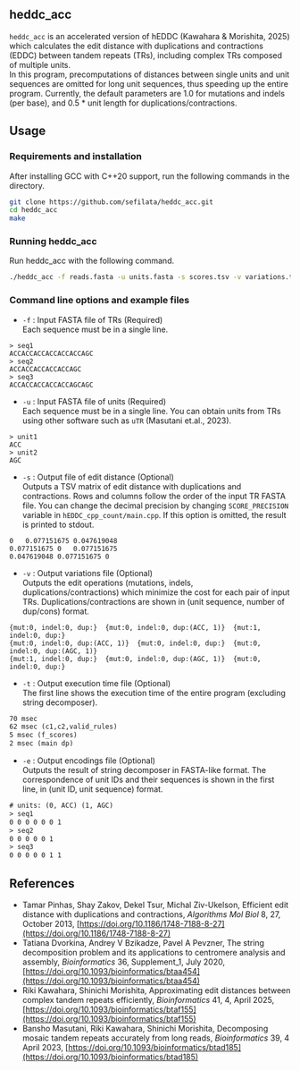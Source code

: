 ## heddc_acc
`heddc_acc` is an accelerated version of hEDDC (Kawahara & Morishita, 2025) which calculates the edit distance with duplications and contractions (EDDC) between tandem repeats (TRs), including complex TRs composed of multiple units.  
In this program, precomputations of distances between single units and unit sequences are omitted for long unit sequences, thus speeding up the entire program. Currently, the default parameters are 1.0 for mutations and indels (per base), and 0.5 * unit length for duplications/contractions.

## Usage
### Requirements and installation
After installing GCC with C++20 support, run the following commands in the directory.
```bash
git clone https://github.com/sefilata/heddc_acc.git
cd heddc_acc
make
```

### Running heddc_acc 
Run heddc_acc with the following command.
```bash
./heddc_acc -f reads.fasta -u units.fasta -s scores.tsv -v variations.tsv -t time.txt -e encodings.txt
```

### Command line options and example files
- `-f` : Input FASTA file of TRs (Required)  
Each sequence must be in a single line.
```reads.fasta
> seq1
ACCACCACCACCACCACCAGC
> seq2
ACCACCACCACCACCAGC
> seq3
ACCACCACCACCACCAGCAGC
```
- `-u` : Input FASTA file of units (Required)  
Each sequence must be in a single line. You can obtain units from TRs using other software such as `uTR` (Masutani et.al., 2023).
```units.fasta
> unit1
ACC
> unit2
AGC
```
- `-s` : Output file of edit distance (Optional)  
Outputs a TSV matrix of edit distance with duplications and contractions. Rows and columns follow the order of the input TR FASTA file. You can change the decimal precision by changing `SCORE_PRECISION` variable in `hEDDC_cpp_count/main.cpp`.
If this option is omitted, the result is printed to stdout.
```scores.tsv
0	0.077151675	0.047619048
0.077151675	0	0.077151675
0.047619048	0.077151675	0
```
- `-v` : Output variations file (Optional)  
Outputs the edit operations (mutations, indels, duplications/contractions) which minimize the cost for each pair of input TRs. Duplications/contractions are shown in (unit sequence, number of dup/cons) format.
```variations.tsv
{mut:0, indel:0, dup:}	{mut:0, indel:0, dup:(ACC, 1)}	{mut:1, indel:0, dup:}
{mut:0, indel:0, dup:(ACC, 1)}	{mut:0, indel:0, dup:}	{mut:0, indel:0, dup:(AGC, 1)}
{mut:1, indel:0, dup:}	{mut:0, indel:0, dup:(AGC, 1)}	{mut:0, indel:0, dup:}
```
- `-t` : Output execution time file (Optional)  
The first line shows the execution time of the entire program (excluding string decomposer).
```time.txt
70 msec
62 msec (c1,c2,valid_rules)
5 msec (f_scores)
2 msec (main dp)
```
- `-e` : Output encodings file (Optional)  
Outputs the result of string decomposer in FASTA-like format. The correspondence of unit IDs and their sequences is shown in the first line, in (unit ID, unit sequence) format.
```encodings.txt
# units: (0, ACC) (1, AGC) 
> seq1
0 0 0 0 0 0 1 
> seq2
0 0 0 0 0 1 
> seq3
0 0 0 0 0 1 1 
```

## References
- Tamar Pinhas, Shay Zakov, Dekel Tsur, Michal Ziv-Ukelson, Efficient edit distance with duplications and contractions, *Algorithms Mol Biol* 8, 27, October 2013, [https://doi.org/10.1186/1748-7188-8-27](https://doi.org/10.1186/1748-7188-8-27)
- Tatiana Dvorkina, Andrey V Bzikadze, Pavel A Pevzner, The string decomposition problem and its applications to centromere analysis and assembly, *Bioinformatics* 36, Supplement_1, July 2020, [https://doi.org/10.1093/bioinformatics/btaa454](https://doi.org/10.1093/bioinformatics/btaa454)
- Riki Kawahara, Shinichi Morishita, Approximating edit distances between complex tandem repeats efficiently, *Bioinformatics* 41, 4, April 2025, [https://doi.org/10.1093/bioinformatics/btaf155](https://doi.org/10.1093/bioinformatics/btaf155)
- Bansho Masutani, Riki Kawahara, Shinichi Morishita, Decomposing mosaic tandem repeats accurately from long reads, *Bioinformatics* 39, 4 April 2023, [https://doi.org/10.1093/bioinformatics/btad185](https://doi.org/10.1093/bioinformatics/btad185)
